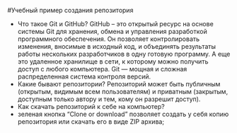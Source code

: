 #Учебный пример создания репозитория
-	Что такое Git и GitHub?
GitHub – это открытый ресурс на основе системы Git для хранения, обмена и управления разработкой программного обеспечения. Он позволяет контролировать изменения, вносимые в исходный код, и объединять результаты работы нескольких разработчиков в одну готовую программу. А еще это удаленное хранилище в сети, к которому можно получить доступ с любого компьютера.
Git — мощная и сложная распределенная система контроля версий. 
-	Какие бывают репозитории?
Репозиторий может быть публичным (открытым, видимым всем пользователям) и приватным (закрытым, доступным только автору и тем, кому он разрешит доступ). 
-	Как скачать репозиторий к себе на компьютер?
-	зеленая кнопка “Clone or download” позволяет создать у себя копию репозитория или скачать его в виде ZIP архива;
